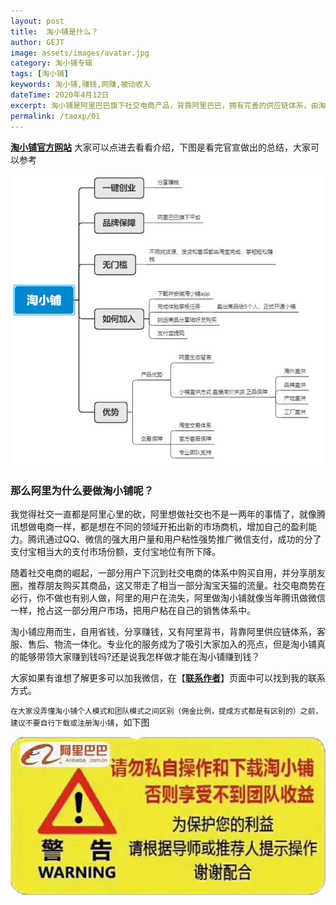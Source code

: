```yaml
---
layout: post
title:  淘小铺是什么？
author: GEJT
image: assets/images/avatar.jpg
category: 淘小铺专辑
tags: [淘小铺]
keywords: 淘小铺,赚钱,网赚,被动收入
dateTime: 2020年4月12日
excerpt: 淘小铺是阿里巴巴旗下社交电商产品，背靠阿里巴巴，拥有完善的供应链体系，由淘宝商城提供客服、售后和物流配送，多快好省有保障，力求做到用户既能省钱又能赚钱，利用自己的闲暇时间赚点小钱，轻松创业。
permalink: /taoxp/01
---
```


**[淘小铺官方网站](https://market.m.taobao.com/apps/abs/10/574/52psv?psId=2344150&spm=a21bo.2017.201855.1.5af911d9HL9mev)** 大家可以点进去看看介绍，下图是看完官宣做出的总结，大家可以参考


![](/img/taoxp-what.jpg)

### 那么阿里为什么要做淘小铺呢？

我觉得社交一直都是阿里心里的砍，阿里想做社交也不是一两年的事情了，就像腾讯想做电商一样，都是想在不同的领域开拓出新的市场商机，增加自己的盈利能力。腾讯通过QQ、微信的强大用户量和用户粘性强势推广微信支付，成功的分了支付宝相当大的支付市场份额，支付宝地位有所下降。

随着社交电商的崛起，一部分用户下沉到社交电商的体系中购买自用，并分享朋友圈，推荐朋友购买其商品，这又带走了相当一部分淘宝天猫的流量。社交电商势在必行，你不做也有别人做，阿里的用户在流失，阿里做淘小铺就像当年腾讯做微信一样，抢占这一部分用户市场，把用户粘在自己的销售体系中。

淘小铺应用而生，自用省钱，分享赚钱，又有阿里背书，背靠阿里供应链体系，客服、售后、物流一体化。专业化的服务成为了吸引大家加入的亮点，但是淘小铺真的能够带领大家赚到钱吗?还是说我怎样做才能在淘小铺赚到钱？

大家如果有谁想了解更多可以加我微信，在【**[联系作者](/contact.html)**】页面中可以找到我的联系方式。

`在大家没弄懂淘小铺个人模式和团队模式之间区别（佣金比例，提成方式都是有区别的）之前，建议不要自行下载或注册淘小铺`，如下图

![](/img/taoxp-warning.jpg)

